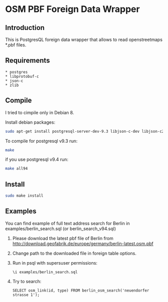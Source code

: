 OSM PBF Foreign Data Wrapper
============================

Introduction
------------

This is PostgresQL foreign data wrapper that allows to read openstreetmaps *.pbf files.

Requirements
------------

    * postgres
    * libprotobuf-c
    * json-c
    * zlib

Compile
-------

I tried to cimpile only in Debian 8.

Install debian packages:
```bash
sudo apt-get install postgresql-server-dev-9.3 libjson-c-dev libjson-c2 libprotobuf-c-dev libprotobuf-c-compiler libprotobuf-c1 zlib1g-dev zlib1g
```

To compile for postgresql v9.3 run:
```bash
make
```
if you use postgresql v9.4 run:
```bash
make all94
```

Install
-------

```bash
sudo make install
```

Examples
--------

You can find example of full text address search for Berlin in examples/berlin_search.sql (or berlin_search_v94.sql)

1. Please download the latest pbf file of Berlin from http://download.geofabrik.de/europe/germany/berlin-latest.osm.pbf
1. Change path to the downloaded file in foreign table options.
1. Run in psql with supersuser permissions:

    ```
    \i examples/berlin_search.sql
    ```

1. Try to search:

    ```
    SELECT osm_link(id, type) FROM berlin_osm_search('neuendorfer strasse 1');
    ```
